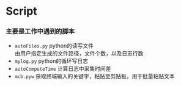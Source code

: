 # Script
### 主要是工作中遇到的脚本

* `autoFiles.py`  python的读写文件  
由用户指定生成的文件路径，文件个数，以及日志行数
* `mylog.py`     python的循环写日志
* `autoComputeTime`  计算日志中采集时间差
* `mcb.pyw`  获取终端输入的关键字，粘贴至剪贴板，用于批量粘贴文本

